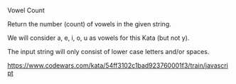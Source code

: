 Vowel Count

Return the number (count) of vowels in the given string.

We will consider a, e, i, o, u as vowels for this Kata (but not y).

The input string will only consist of lower case letters and/or spaces.

https://www.codewars.com/kata/54ff3102c1bad923760001f3/train/javascript

